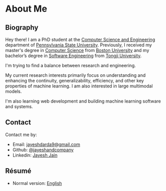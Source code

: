 # About Me

## Biography

Hey there! I am a PhD student at the [Computer Science and Engineering](https://www.eecs.psu.edu/) department of [Pennsylvania State University](https://www.psu.edu/). Previously, I received my master's degree in [Computer Science](https://www.bu.edu/cs/) from [Boston University](https://www.bu.edu/) and my bachelor’s degree in [Software Engineering](http://sse.tongji.edu.cn/) from [Tongji University](https://www.tongji.edu.cn/).

I'm trying to find a balance between research and engineering.

My current research interests primarily focus on understanding and enhancing the continuity, generalizability, efficiency, and other key properties of machine learning. I am also interested in large multimodal models.

I'm also learning web development and building machine learning software and systems.


## Contact

Contact me by:

- Email: [jayeshdarda9@gmail.com](mailto:jayeshdarda9@gmail.com)
- Github: [@jayeshandcompany](https://github.com/jayeshandcompany)
- Linkedin:   [Jayesh Jain](https://www.linkedin.com/in/jayeshjain18)


## Résumé

- Normal version: [English]() 


